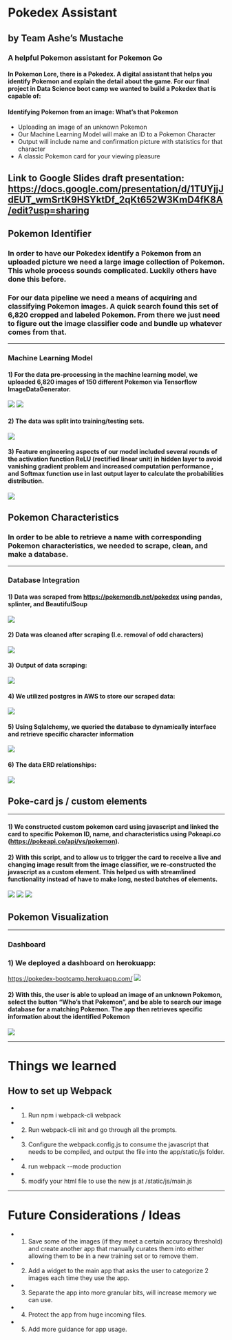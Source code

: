# Pokedex Assistant 
## by Team Ashe’s Mustache
### A helpful Pokemon assistant for Pokemon Go

#### In Pokemon Lore, there is a Pokedex.  A digital assistant that helps you identify Pokemon and explain the detail about the game.  For our final project in Data Science boot camp we wanted to build a Pokedex that is capable of:

#### Identifying Pokemon from an image: What’s that Pokemon
- Uploading an image of an unknown Pokemon
- Our Machine Learning Model will make an ID to a Pokemon Character
- Output will include name and confirmation picture with statistics for that character
-	A classic Pokemon card for your viewing pleasure
## Link to Google Slides draft presentation: https://docs.google.com/presentation/d/1TUYjjJdEUT_wmSrtK9HSYktDf_2qKt652W3KmD4fK8A/edit?usp=sharing




## Pokemon Identifier
### In order to have our Pokedex identify a Pokemon from an uploaded picture we need a large image collection of Pokemon.  This whole process sounds complicated. Luckily others have done this before.  

### For our data pipeline we need a means of acquiring and classifying Pokemon images.  A quick search found this set of 6,820 cropped and labeled Pokemon. From there we just need to figure out the image classifier code and bundle up whatever comes from that.
---------------------------------------------------------------
### Machine Learning Model 

#### 1) For the data pre-processing in the machine learning model, we uploaded 6,820 images of 150 different Pokemon via Tensorflow ImageDataGenerator.
![](https://github.com/cosmicdreams/final_project_group1/blob/main/app/Resources/JN7.png)
![](https://github.com/cosmicdreams/final_project_group1/blob/main/app/Resources/JN8.png)

#### 2) The data was split into training/testing sets. 

![](https://github.com/cosmicdreams/final_project_group1/blob/develop/app/Resources/JN9_5.png)
#### 3) Feature engineering aspects of our model included several rounds of the activation function ReLU (rectified linear unit) in hidden layer to avoid vanishing gradient problem and increased computation performance , and Softmax function use in last output layer to calculate the probabilities distribution. 
![](https://github.com/cosmicdreams/final_project_group1/blob/develop/app/Resources/JN10_5.png)




## Pokemon Characteristics
### In order to be able to retrieve a name with corresponding Pokemon characteristics, we needed to scrape, clean, and make a database.

---------------------------------------------------------------
### Database Integration
#### 1) Data was scraped from https://pokemondb.net/pokedex using pandas, splinter, and BeautifulSoup
![](https://github.com/cosmicdreams/final_project_group1/blob/main/app/Resources/JN1.png)

#### 2) Data was cleaned after scraping (I.e. removal of odd characters)
![](https://github.com/cosmicdreams/final_project_group1/blob/main/app/Resources/JN1_5.png)

#### 3) Output of data scraping:
![](https://github.com/cosmicdreams/final_project_group1/blob/main/app/Resources/JN2.png)

#### 4) We utilized postgres in AWS to store our scraped data:
![](https://github.com/cosmicdreams/final_project_group1/blob/main/app/Resources/JN3.png)

#### 5) Using Sqlalchemy, we queried the database to dynamically interface and retrieve specific character information
![](https://github.com/cosmicdreams/final_project_group1/blob/main/app/Resources/JN4.png)

#### 6) The data ERD relationships:

![](https://github.com/cosmicdreams/final_project_group1/blob/develop/app/Resources/JN12.png)

## Poke-card js / custom elements
-------------------------------------------------------

#### 1) We constructed custom pokemon card using javascript and linked the card to specific Pokemon ID, name, and characteristics using Pokeapi.co (https://pokeapi.co/api/vs/pokemon). 
#### 2) With this script, and to allow us to trigger the card to receive a live and changing image result from the image classifier, we re-constructed the javascript as a custom element. This helped us with streamlined functionality instead of have to make long, nested batches of elements.
![](https://github.com/cosmicdreams/final_project_group1/blob/develop/app/Resources/JN13.png)
![](https://github.com/cosmicdreams/final_project_group1/blob/develop/app/Resources/JN14.png)
![](https://github.com/cosmicdreams/final_project_group1/blob/develop/app/Resources/JN15.png)

## Pokemon Visualization
--------------------------------------------------------
### Dashboard 
### 1) We deployed a dashboard on herokuapp: 
https://pokedex-bootcamp.herokuapp.com/
![](https://github.com/cosmicdreams/final_project_group1/blob/main/app/Resources/JN5.png)
#### 2) With this, the user is able to upload an image of an unknown Pokemon, select the button “Who’s that Pokemon”, and be able to search our image database for a matching Pokemon. The app then retrieves specific information about the identified Pokemon
![](https://github.com/cosmicdreams/final_project_group1/blob/main/app/Resources/JN6.png)

---------------------------------------------------------

# Things we learned

## How to set up Webpack
- 1. Run npm i webpack-cli webpack
- 2. Run webpack-cli init and go through all the prompts. 
- 3. Configure the webpack.config.js to consume the javascript that needs to be compiled, and output the file into the app/static/js folder.
- 4. run webpack --mode production
- 5. modify your html file to use the new js at /static/js/main.js

----------------------------------------------------------
# Future Considerations / Ideas
- 1. Save some of the images (if they meet a certain accuracy threshold) and create another app that manually curates them into either allowing them to be in a new training set or to remove them.
- 2. Add a widget to the main app that asks the user to categorize 2 images each time they use the app.
- 3. Separate the app into more granular bits, will increase memory we can use.
- 4. Protect the app from huge incoming files.
- 5. Add more guidance for app usage.
